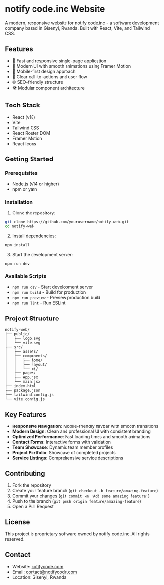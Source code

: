 # notify code.inc Website

A modern, responsive website for notify code.inc - a software development company based in Gisenyi, Rwanda. Built with React, Vite, and Tailwind CSS.

## Features

- 🚀 Fast and responsive single-page application
- 🎨 Modern UI with smooth animations using Framer Motion
- 📱 Mobile-first design approach
- 🎯 Clear call-to-actions and user flow
- 🌐 SEO-friendly structure
- 🛠 Modular component architecture

## Tech Stack

- React (v18)
- Vite
- Tailwind CSS
- React Router DOM
- Framer Motion
- React Icons

## Getting Started

### Prerequisites

- Node.js (v14 or higher)
- npm or yarn

### Installation

1. Clone the repository:
```bash
git clone https://github.com/yourusername/notify-web.git
cd notify-web
```

2. Install dependencies:
```bash
npm install
```

3. Start the development server:
```bash
npm run dev
```

### Available Scripts

- `npm run dev` - Start development server
- `npm run build` - Build for production
- `npm run preview` - Preview production build
- `npm run lint` - Run ESLint

## Project Structure

```
notify-web/
├── public/
│   ├── logo.svg
│   └── vite.svg
├── src/
│   ├── assets/
│   ├── components/
│   │   ├── home/
│   │   ├── layout/
│   │   └── ui/
│   ├── pages/
│   ├── App.jsx
│   └── main.jsx
├── index.html
├── package.json
├── tailwind.config.js
└── vite.config.js
```

## Key Features

- **Responsive Navigation**: Mobile-friendly navbar with smooth transitions
- **Modern Design**: Clean and professional UI with consistent branding
- **Optimized Performance**: Fast loading times and smooth animations
- **Contact Forms**: Interactive forms with validation
- **Team Showcase**: Dynamic team member profiles
- **Project Portfolio**: Showcase of completed projects
- **Service Listings**: Comprehensive service descriptions

## Contributing

1. Fork the repository
2. Create your feature branch (`git checkout -b feature/amazing-feature`)
3. Commit your changes (`git commit -m 'Add some amazing feature'`)
4. Push to the branch (`git push origin feature/amazing-feature`)
5. Open a Pull Request

## License

This project is proprietary software owned by notify code.inc. All rights reserved.

## Contact

- Website: [notifycode.com](https://notifycode.com)
- Email: contact@notifycode.com
- Location: Gisenyi, Rwanda
